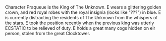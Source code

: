 Character
Praqueue is the King of The Unknown. E wears a glittering golden crown, and red royal robes with the royal insignia (looks like "???") in blue. E is currently distracting the residents of The Unknown from the whispers of the stars.
E took the position recently when the previous king was utterly ECSTATIC to be relieved of duty. E holds a great many cogs hidden on eir person, stolen from the great Clocktower.
